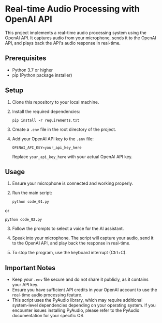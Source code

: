 # Real-time Audio Processing with OpenAI API

This project implements a real-time audio processing system using the OpenAI API. It captures audio from your microphone, sends it to the OpenAI API, and plays back the API's audio response in real-time.

## Prerequisites

- Python 3.7 or higher
- pip (Python package installer)

## Setup

1. Clone this repository to your local machine.

2. Install the required dependencies:
   ```
   pip install -r requirements.txt
   ```

3. Create a `.env` file in the root directory of the project.

4. Add your OpenAI API key to the `.env` file:
   ```
   OPENAI_API_KEY=your_api_key_here
   ```
   Replace `your_api_key_here` with your actual OpenAI API key.

## Usage

1. Ensure your microphone is connected and working properly.

2. Run the main script:
   ```
   python code_01.py
   ```
or
   ```
   python code_02.py
   ```
3. Follow the prompts to select a voice for the AI assistant.

4. Speak into your microphone. The script will capture your audio, send it to the OpenAI API, and play back the response in real-time.

5. To stop the program, use the keyboard interrupt (Ctrl+C).

## Important Notes

- Keep your `.env` file secure and do not share it publicly, as it contains your API key.
- Ensure you have sufficient API credits in your OpenAI account to use the real-time audio processing feature.
- This script uses the PyAudio library, which may require additional system-level dependencies depending on your operating system. If you encounter issues installing PyAudio, please refer to the PyAudio documentation for your specific OS.
